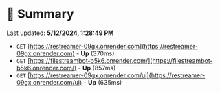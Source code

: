 # 📖 Summary
Last updated: **5/12/2024, 1:28:49 PM**

- `GET` [https://restreamer-09gx.onrender.com](https://restreamer-09gx.onrender.com) - **Up** (370ms)
- `GET` [https://filestreambot-b5k6.onrender.com/](https://filestreambot-b5k6.onrender.com/) - **Up** (857ms)
- `GET` [https://restreamer-09gx.onrender.com/ui](https://restreamer-09gx.onrender.com/ui) - **Up** (635ms)

